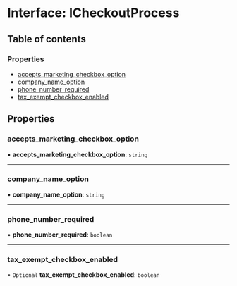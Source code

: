 # Interface: ICheckoutProcess

## Table of contents

### Properties

- [accepts\_marketing\_checkbox\_option](ICheckoutProcess.md#accepts_marketing_checkbox_option)
- [company\_name\_option](ICheckoutProcess.md#company_name_option)
- [phone\_number\_required](ICheckoutProcess.md#phone_number_required)
- [tax\_exempt\_checkbox\_enabled](ICheckoutProcess.md#tax_exempt_checkbox_enabled)

## Properties

### accepts\_marketing\_checkbox\_option

• **accepts\_marketing\_checkbox\_option**: `string`

___

### company\_name\_option

• **company\_name\_option**: `string`

___

### phone\_number\_required

• **phone\_number\_required**: `boolean`

___

### tax\_exempt\_checkbox\_enabled

• `Optional` **tax\_exempt\_checkbox\_enabled**: `boolean`
